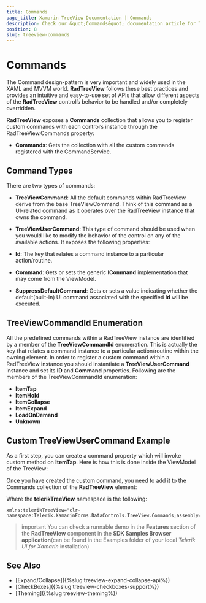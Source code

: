 ```yaml
---
title: Commands
page_title: Xamarin TreeView Documentation | Commands
description: Check our &quot;Commands&quot; documentation article for Telerik TreeView for Xamarin control.
position: 8
slug: treeview-commands
---
```


# Commands #

The Command design-pattern is very important and widely used in the XAML and MVVM world. **RadTreeView** follows these best practices and provides an intuitive and easy-to-use set of APIs that allow different aspects of the **RadTreeView** control’s behavior to be handled and/or completely overridden.

**RadTreeView** exposes a **Commands** collection that allows you to register custom commands with each control’s instance through the RadTreeView.Commands property:

* **Commands**: Gets the collection with all the custom commands registered with the CommandService. 
 
## Command Types

There are two types of commands:

* **TreeViewCommand**: All the default commands within RadTreeView derive from the base TreeViewCommand. Think of this command as a UI-related command as it operates over the RadTreeView instance that owns the command.

* **TreeViewUserCommand**: This type of command should be used when you would like to modify the behavior of the control on any of the available actions. It exposes the following properties: 

 * **Id**: The key that relates a command instance to a particular action/routine.
 * **Command**: Gets or sets the generic **ICommand** implementation that may come from the ViewModel.
 * **SuppressDefaultCommand**: Gets or sets a value indicating whether the default(built-in) UI command associated with the specified **Id** will be executed.    

## TreeViewCommandId Enumeration

All the predefined commands within a RadTreeView instance are identified by a member of the **TreeViewCommandId** enumeration. This is actually the key that relates a command instance to a particular action/routine within the owning element. In order to register a custom command within a RadTreeView instance you should instantiate a **TreeViewUserCommand** instance and set its **ID** and **Command** properties. Following are the members of the TreeViewCommandId enumeration:

* **ItemTap**
* **ItemHold**
* **ItemCollapse**
* **ItemExpand**
* **LoadOnDemand**
* **Unknown**

## Custom TreeViewUserCommand Example

As a first step, you can create a command property which will invoke custom method on **ItemTap**. Here is how this is done inside the ViewModel of the TreeView:

<snippet id='treeview-commands-viewmodel' />

Once you have created the custom command, you need to add it to the Commands collection of the **RadTreeView** element:

<snippet id='treeview-commands-xaml' />

Where the **telerikTreeView** namespace is the following:

```XAML
xmlns:telerikTreeView="clr-namespace:Telerik.XamarinForms.DataControls.TreeView.Commands;assembly=Telerik.XamarinForms.DataControls"
```

>important You can check a runnable demo in the **Features** section of the **RadTreeView** component in the **SDK Samples Browser application**(can be found in the Examples folder of your local *Telerik UI for Xamarin* installation)

## See Also

* [Expand/Collapse]({%slug treeview-expand-collapse-api%})
* [CheckBoxes]({%slug treeview-checkboxes-support%})
* [Theming]({%slug treeview-theming%})